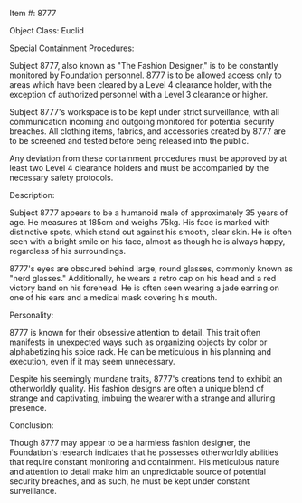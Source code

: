 Item #: 8777

Object Class: Euclid

Special Containment Procedures:

Subject 8777, also known as "The Fashion Designer," is to be constantly monitored by Foundation personnel. 8777 is to be allowed access only to areas which have been cleared by a Level 4 clearance holder, with the exception of authorized personnel with a Level 3 clearance or higher.

Subject 8777's workspace is to be kept under strict surveillance, with all communication incoming and outgoing monitored for potential security breaches. All clothing items, fabrics, and accessories created by 8777 are to be screened and tested before being released into the public.

Any deviation from these containment procedures must be approved by at least two Level 4 clearance holders and must be accompanied by the necessary safety protocols.

Description:

Subject 8777 appears to be a humanoid male of approximately 35 years of age. He measures at 185cm and weighs 75kg. His face is marked with distinctive spots, which stand out against his smooth, clear skin. He is often seen with a bright smile on his face, almost as though he is always happy, regardless of his surroundings.

8777's eyes are obscured behind large, round glasses, commonly known as "nerd glasses." Additionally, he wears a retro cap on his head and a red victory band on his forehead. He is often seen wearing a jade earring on one of his ears and a medical mask covering his mouth.

Personality:

8777 is known for their obsessive attention to detail. This trait often manifests in unexpected ways such as organizing objects by color or alphabetizing his spice rack. He can be meticulous in his planning and execution, even if it may seem unnecessary.

Despite his seemingly mundane traits, 8777's creations tend to exhibit an otherworldly quality. His fashion designs are often a unique blend of strange and captivating, imbuing the wearer with a strange and alluring presence.

Conclusion:

Though 8777 may appear to be a harmless fashion designer, the Foundation's research indicates that he possesses otherworldly abilities that require constant monitoring and containment. His meticulous nature and attention to detail make him an unpredictable source of potential security breaches, and as such, he must be kept under constant surveillance.